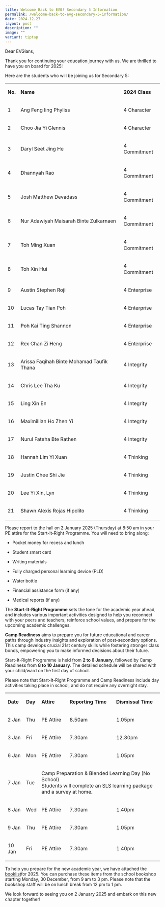 ```yaml
---
title: Welcome Back to EVG! Secondary 5 Information
permalink: /welcome-back-to-evg-secondary-5-information/
date: 2024-12-27
layout: post
description: ""
image: ""
variant: tiptap
---
```

<p>Dear EVGians,</p>
<p>Thank you for continuing your education journey with us. We are thrilled
to have you on board for 2025!</p>
<p>Here are the students who will be joining us for Secondary 5:</p>
<table style="minWidth: 75px">
<colgroup>
<col>
<col>
<col>
</colgroup>
<tbody>
<tr>
<td rowspan="1" colspan="1">
<p><strong>No.</strong>
</p>
</td>
<td rowspan="1" colspan="1">
<p><strong>Name</strong>
</p>
</td>
<td rowspan="1" colspan="1">
<p><strong>2024 Class</strong>
</p>
</td>
</tr>
<tr>
<td rowspan="1" colspan="1">
<p>1</p>
</td>
<td rowspan="1" colspan="1">
<p>Ang Feng ling Phyliss</p>
</td>
<td rowspan="1" colspan="1">
<p>4 Character</p>
</td>
</tr>
<tr>
<td rowspan="1" colspan="1">
<p>2</p>
</td>
<td rowspan="1" colspan="1">
<p>Choo Jia Yi Glennis</p>
</td>
<td rowspan="1" colspan="1">
<p>4 Character</p>
</td>
</tr>
<tr>
<td rowspan="1" colspan="1">
<p>3</p>
</td>
<td rowspan="1" colspan="1">
<p>Daryl Seet Jing He</p>
</td>
<td rowspan="1" colspan="1">
<p>4 Commitment</p>
</td>
</tr>
<tr>
<td rowspan="1" colspan="1">
<p>4</p>
</td>
<td rowspan="1" colspan="1">
<p>Dhannyah Rao</p>
</td>
<td rowspan="1" colspan="1">
<p>4 Commitment</p>
</td>
</tr>
<tr>
<td rowspan="1" colspan="1">
<p>5</p>
</td>
<td rowspan="1" colspan="1">
<p>Josh Matthew Devadass</p>
</td>
<td rowspan="1" colspan="1">
<p>4 Commitment</p>
</td>
</tr>
<tr>
<td rowspan="1" colspan="1">
<p>6</p>
</td>
<td rowspan="1" colspan="1">
<p>Nur Adawiyah Maisarah Binte Zulkarnaen</p>
</td>
<td rowspan="1" colspan="1">
<p>4 Commitment</p>
</td>
</tr>
<tr>
<td rowspan="1" colspan="1">
<p>7</p>
</td>
<td rowspan="1" colspan="1">
<p>Toh Ming Xuan</p>
</td>
<td rowspan="1" colspan="1">
<p>4 Commitment</p>
</td>
</tr>
<tr>
<td rowspan="1" colspan="1">
<p>8</p>
</td>
<td rowspan="1" colspan="1">
<p>Toh Xin Hui</p>
</td>
<td rowspan="1" colspan="1">
<p>4 Commitment</p>
</td>
</tr>
<tr>
<td rowspan="1" colspan="1">
<p>9</p>
</td>
<td rowspan="1" colspan="1">
<p>Austin Stephen Roji</p>
</td>
<td rowspan="1" colspan="1">
<p>4 Enterprise</p>
</td>
</tr>
<tr>
<td rowspan="1" colspan="1">
<p>10</p>
</td>
<td rowspan="1" colspan="1">
<p>Lucas Tay Tian Poh</p>
</td>
<td rowspan="1" colspan="1">
<p>4 Enterprise</p>
</td>
</tr>
<tr>
<td rowspan="1" colspan="1">
<p>11</p>
</td>
<td rowspan="1" colspan="1">
<p>Poh Kai Ting Shannon</p>
</td>
<td rowspan="1" colspan="1">
<p>4 Enterprise</p>
</td>
</tr>
<tr>
<td rowspan="1" colspan="1">
<p>12</p>
</td>
<td rowspan="1" colspan="1">
<p>Rex Chan Zi Heng</p>
</td>
<td rowspan="1" colspan="1">
<p>4 Enterprise</p>
</td>
</tr>
<tr>
<td rowspan="1" colspan="1">
<p>13</p>
</td>
<td rowspan="1" colspan="1">
<p>Arissa Faqihah Binte Mohamad Taufik Thana</p>
</td>
<td rowspan="1" colspan="1">
<p>4 Integrity</p>
</td>
</tr>
<tr>
<td rowspan="1" colspan="1">
<p>14</p>
</td>
<td rowspan="1" colspan="1">
<p>Chris Lee Tha Ku</p>
</td>
<td rowspan="1" colspan="1">
<p>4 Integrity</p>
</td>
</tr>
<tr>
<td rowspan="1" colspan="1">
<p>15</p>
</td>
<td rowspan="1" colspan="1">
<p>Ling Xin En</p>
</td>
<td rowspan="1" colspan="1">
<p>4 Integrity</p>
</td>
</tr>
<tr>
<td rowspan="1" colspan="1">
<p>16</p>
</td>
<td rowspan="1" colspan="1">
<p>Maximillian Ho Zhen Yi</p>
</td>
<td rowspan="1" colspan="1">
<p>4 Integrity</p>
</td>
</tr>
<tr>
<td rowspan="1" colspan="1">
<p>17</p>
</td>
<td rowspan="1" colspan="1">
<p>Nurul Fateha Bte Rathen</p>
</td>
<td rowspan="1" colspan="1">
<p>4 Integrity</p>
</td>
</tr>
<tr>
<td rowspan="1" colspan="1">
<p>18</p>
</td>
<td rowspan="1" colspan="1">
<p>Hannah Lim Yi Xuan</p>
</td>
<td rowspan="1" colspan="1">
<p>4 Thinking</p>
</td>
</tr>
<tr>
<td rowspan="1" colspan="1">
<p>19</p>
</td>
<td rowspan="1" colspan="1">
<p>Justin Chee Shi Jie</p>
</td>
<td rowspan="1" colspan="1">
<p>4 Thinking</p>
</td>
</tr>
<tr>
<td rowspan="1" colspan="1">
<p>20</p>
</td>
<td rowspan="1" colspan="1">
<p>Lee Yi Xin, Lyn</p>
</td>
<td rowspan="1" colspan="1">
<p>4 Thinking</p>
</td>
</tr>
<tr>
<td rowspan="1" colspan="1">
<p>21</p>
</td>
<td rowspan="1" colspan="1">
<p>Shawn Alexis Rojas Hipolito</p>
</td>
<td rowspan="1" colspan="1">
<p>4 Thinking</p>
</td>
</tr>
</tbody>
</table>
<p>Please report to the hall on 2 January 2025 (Thursday) at 8:50 am in your
PE attire for the Start-It-Right Programme. You will need to bring along:</p>
<ul data-tight="true" class="tight">
<li>
<p>Pocket money for recess and lunch</p>
</li>
<li>
<p>Student smart card</p>
</li>
<li>
<p>Writing materials</p>
</li>
<li>
<p>Fully charged personal learning device (PLD)</p>
</li>
<li>
<p>Water bottle</p>
</li>
<li>
<p>Financial assistance form (if any)</p>
</li>
<li>
<p>Medical reports (if any)</p>
</li>
</ul>
<p>The <strong>Start-It-Right Programme</strong> sets the tone for the academic
year ahead, and includes various important activities designed to help
you reconnect with your peers and teachers, reinforce school values, and
prepare for the upcoming academic challenges.</p>
<p><strong>Camp Readiness</strong> aims to prepare you for future educational
and career paths through industry insights and exploration of post-secondary
options. This camp develops crucial 21st century skills while fostering
stronger class bonds, empowering you to make informed decisions about their
future.</p>
<p>Start-It-Right Programme is held from <strong>2 to 6 January</strong>,
followed by Camp Readiness from <strong>8 to 10 January</strong>. The detailed
schedule will be shared with your child/ward on the first day of school.&nbsp;</p>
<p>Please note that Start-It-Right Programme and Camp Readiness include day
activities taking place in school, and do not require any overnight stay.</p>
<table style="minWidth: 125px">
<colgroup>
<col>
<col>
<col>
<col>
<col>
</colgroup>
<tbody>
<tr>
<td rowspan="1" colspan="1">
<p><strong>Date</strong>
</p>
</td>
<td rowspan="1" colspan="1">
<p><strong>Day</strong>
</p>
</td>
<td rowspan="1" colspan="1">
<p><strong>Attire</strong>
</p>
</td>
<td rowspan="1" colspan="1">
<p><strong>Reporting Time</strong>
</p>
</td>
<td rowspan="1" colspan="1">
<p><strong>Dismissal Time</strong>
</p>
</td>
</tr>
<tr>
<td rowspan="1" colspan="1">
<p>2 Jan</p>
</td>
<td rowspan="1" colspan="1">
<p>Thu</p>
</td>
<td rowspan="1" colspan="1">
<p>PE Attire</p>
</td>
<td rowspan="1" colspan="1">
<p>8.50am</p>
</td>
<td rowspan="1" colspan="1">
<p>1.05pm</p>
</td>
</tr>
<tr>
<td rowspan="1" colspan="1">
<p>3 Jan</p>
</td>
<td rowspan="1" colspan="1">
<p>Fri</p>
</td>
<td rowspan="1" colspan="1">
<p>PE Attire</p>
</td>
<td rowspan="1" colspan="1">
<p>7.30am</p>
</td>
<td rowspan="1" colspan="1">
<p>12.30pm</p>
</td>
</tr>
<tr>
<td rowspan="1" colspan="1">
<p>6 Jan</p>
</td>
<td rowspan="1" colspan="1">
<p>Mon</p>
</td>
<td rowspan="1" colspan="1">
<p>PE Attire</p>
</td>
<td rowspan="1" colspan="1">
<p>7.30am</p>
</td>
<td rowspan="1" colspan="1">
<p>1.05pm</p>
</td>
</tr>
<tr>
<td rowspan="1" colspan="1">
<p>7 Jan</p>
</td>
<td rowspan="1" colspan="1">
<p>Tue</p>
</td>
<td rowspan="1" colspan="3">
<p>Camp Preparation &amp; Blended Learning Day (No School)
<br>Students will complete an SLS learning package and a survey at home.</p>
</td>
</tr>
<tr>
<td rowspan="1" colspan="1">
<p>8 Jan</p>
</td>
<td rowspan="1" colspan="1">
<p>Wed</p>
</td>
<td rowspan="1" colspan="1">
<p>PE Attire</p>
</td>
<td rowspan="1" colspan="1">
<p>7.30am</p>
</td>
<td rowspan="1" colspan="1">
<p>1.40pm</p>
</td>
</tr>
<tr>
<td rowspan="1" colspan="1">
<p>9 Jan</p>
</td>
<td rowspan="1" colspan="1">
<p>Thu</p>
</td>
<td rowspan="1" colspan="1">
<p>PE Attire</p>
</td>
<td rowspan="1" colspan="1">
<p>7.30am</p>
</td>
<td rowspan="1" colspan="1">
<p>1.05pm</p>
</td>
</tr>
<tr>
<td rowspan="1" colspan="1">
<p>10 Jan</p>
</td>
<td rowspan="1" colspan="1">
<p>Fri</p>
</td>
<td rowspan="1" colspan="1">
<p>PE Attire</p>
</td>
<td rowspan="1" colspan="1">
<p>7.30am</p>
</td>
<td rowspan="1" colspan="1">
<p>1.40pm</p>
</td>
</tr>
</tbody>
</table>
<p>To help you prepare for the new academic year, we have attached the
<a href="/files/Secondary_5_Booklist__2025_.pdf" rel="noopener noreferrer nofollow" target="_blank">booklist</a>for 2025. You can purchase these items from the school bookshop
starting Monday, 30 December, from 9 am to 3 pm. Please note that the bookshop
staff will be on lunch break from 12 pm to 1 pm.</p>
<p>We look forward to seeing you on 2 January 2025 and embark on this new
chapter together!</p>